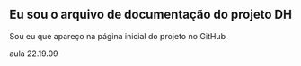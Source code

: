 ##  Eu sou o arquivo de documentação do projeto DH

Sou eu que apareço na página inicial do projeto no GitHub

aula 22.19.09
